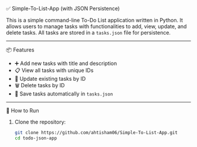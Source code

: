✅ Simple-To-List-App (with JSON Persistence)

This is a simple command-line To-Do List application written in Python. It allows users to manage tasks with functionalities to add, view, update, and delete tasks. All tasks are stored in a `tasks.json` file for persistence.

---

📦 Features

- ➕ Add new tasks with title and description
- 📋 View all tasks with unique IDs
- 📝 Update existing tasks by ID
- 🗑️ Delete tasks by ID
- 💾 Save tasks automatically in `tasks.json`

---

🚀 How to Run

1. Clone the repository:
   ```bash
   git clone https://github.com/ahtisham06/Simple-To-List-App.git
   cd todo-json-app


